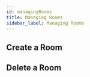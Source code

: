 ```yaml
---
id: managingRooms
title: Managing Rooms
sidebar_label: Managing Rooms
---
```


## Create a Room

## Delete a Room